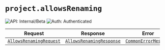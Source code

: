 # `project.allowsRenaming`

![API: Internal/Beta](https://img.shields.io/static/v1?label=API&message=Internal/Beta&color=red&style=flat-square)
![Auth: Authenticated](https://img.shields.io/static/v1?label=Auth&message=Authenticated&color=informational&style=flat-square)



| Request | Response | Error |
|---------|----------|-------|
|<code><a href='#allowsrenamingrequest'>AllowsRenamingRequest</a></code>|<code><a href='#allowsrenamingresponse'>AllowsRenamingResponse</a></code>|<code><a href='/docs/reference/dk.sdu.cloud.CommonErrorMessage.md'>CommonErrorMessage</a></code>|


